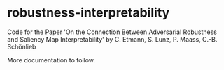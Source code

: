 # robustness-interpretability
Code for the Paper 'On the Connection Between Adversarial Robustness and Saliency Map Interpretability' by C. Etmann, S. Lunz, P. Maass, C.-B. Schönlieb

More documentation to follow.
